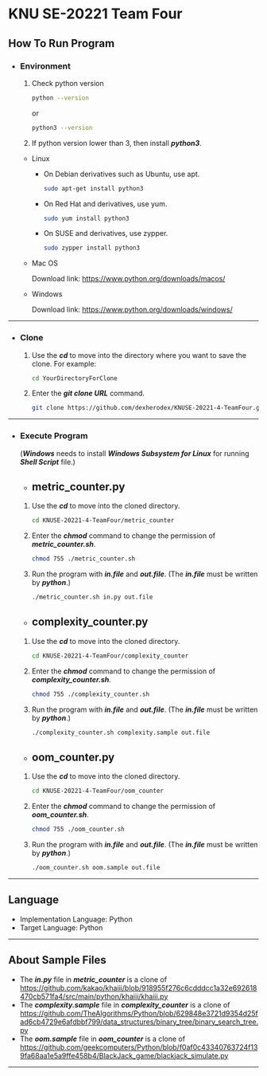 KNU SE-20221 Team Four
============================================

How To Run Program
---------------------
* ### Environment
   1. Check python version
         ```bash
         python --version
         ```
         or
         ```bash
         python3 --version
         ```
   2. If python version lower than 3, then install ***python3***.
  
  + Linux
     + On Debian derivatives such as Ubuntu, use apt.
          ```bash
          sudo apt-get install python3
          ```
     + On Red Hat and derivatives, use yum.
          ```bash
          sudo yum install python3
          ```
     + On SUSE and derivatives, use zypper.
          ```bash
          sudo zypper install python3
          ```
  + Mac OS
  
     Download link: https://www.python.org/downloads/macos/
  
  + Windows
  
     Download link: https://www.python.org/downloads/windows/
---
* ### Clone
    1. Use the ***cd*** to move into the directory where you want to save the clone. For example:
         ```bash
         cd YourDirectoryForClone
         ```
    2. Enter the ***git clone URL*** command.
          ```bash
          git clone https://github.com/dexherodex/KNUSE-20221-4-TeamFour.git
          ```
---
* ### Execute Program
     (***Windows*** needs to install ***Windows Subsystem for Linux*** for running ***Shell Script*** file.)
    * ## metric_counter.py
    1. Use the ***cd*** to move into the cloned directory.
          ```bash
          cd KNUSE-20221-4-TeamFour/metric_counter
          ```
    2. Enter the ***chmod*** command to change the permission of ***metric_counter.sh***.
          ```bash
          chmod 755 ./metric_counter.sh
          ```
    3. Run the program with ***in.file*** and ***out.file***. (The ***in.file*** must be written by ***python***.)
          ```bash
          ./metric_counter.sh in.py out.file
          ```
    
    * ## complexity_counter.py
    1. Use the ***cd*** to move into the cloned directory.
          ```bash
          cd KNUSE-20221-4-TeamFour/complexity_counter
          ```
    2. Enter the ***chmod*** command to change the permission of ***complexity_counter.sh***.
          ```bash
          chmod 755 ./complexity_counter.sh
          ```
    3. Run the program with ***in.file*** and ***out.file***. (The ***in.file*** must be written by ***python***.)
          ```bash
          ./complexity_counter.sh complexity.sample out.file
          ```
       
    * ## oom_counter.py
    1. Use the ***cd*** to move into the cloned directory.
          ```bash
          cd KNUSE-20221-4-TeamFour/oom_counter
          ```
    2. Enter the ***chmod*** command to change the permission of ***oom_counter.sh***.
          ```bash
          chmod 755 ./oom_counter.sh
          ```
    3. Run the program with ***in.file*** and ***out.file***. (The ***in.file*** must be written by ***python***.)
          ```bash
          ./oom_counter.sh oom.sample out.file
          ```
---
Language
--------
+ Implementation Language: Python
+ Target Language:   Python
---

About Sample Files
--------------------
+ The ***in.py*** file in ***metric_counter*** is a clone of \
https://github.com/kakao/khaiii/blob/918955f276c6cdddcc1a32e692618470cb571fa4/src/main/python/khaiii/khaiii.py
+ The ***complexity.sample*** file in ***complexity_counter*** is a clone of \
https://github.com/TheAlgorithms/Python/blob/629848e3721d9354d25fad6cb4729e6afdbbf799/data_structures/binary_tree/binary_search_tree.py
+ The ***oom.sample*** file in ***oom_counter*** is a clone of \
https://github.com/geekcomputers/Python/blob/f0af0c43340763724f139fa68aa1e5a9ffe458b4/BlackJack_game/blackjack_simulate.py
---
